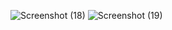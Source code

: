 ![Screenshot (18)](https://github.com/user-attachments/assets/bb34d1a8-c9dc-47c7-b8ff-a535448cf8e7)
![Screenshot (19)](https://github.com/user-attachments/assets/5b617584-da6b-401f-886e-ba1fe7c9ccf9)
